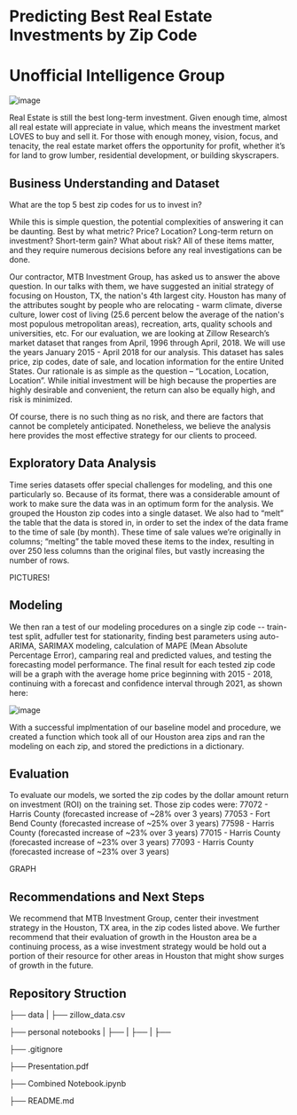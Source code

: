 # Predicting Best Real Estate Investments by Zip Code

# Unofficial Intelligence Group
![image](https://user-images.githubusercontent.com/89176309/154104964-b6febece-a44a-4d08-b2e6-5cc5b53be5ca.png)

Real Estate is still the best long-term investment.  Given enough time, almost all real estate will appreciate in value, which means the investment market LOVES to buy and sell it.  For those with enough money, vision, focus, and tenacity, the real estate market offers the opportunity for profit, whether it’s for land to grow lumber, residential development, or building skyscrapers.  

## Business Understanding and Dataset

What are the top 5 best zip codes for us to invest in?

While this is simple question, the potential complexities of answering it can be daunting.  Best by what metric?  Price?  Location?  Long-term return on investment?  Short-term gain?  What about risk?  All of these items matter, and they require numerous decisions before any real investigations can be done.  

Our contractor, MTB Investment Group, has asked us to answer the above question.  In our talks with them, we have suggested an initial strategy of focusing on Houston, TX, the nation's 4th largest city.  Houston has many of the attributes sought by people who are relocating - warm climate, diverse culture, lower cost of living (25.6 percent below the average of the nation's most populous metropolitan areas), recreation, arts, quality schools and universities, etc. For our evaluation, we are looking at Zillow Research’s market dataset that ranges from April, 1996 through April, 2018.  We will use the years January 2015 - April 2018 for our analysis.  This dataset has sales price, zip codes, date of sale, and location information for the entire United States.  Our rationale is as simple as the question – “Location, Location, Location”.  While initial investment will be high because the properties are highly desirable and convenient, the return can also be equally high, and risk is minimized.  

Of course, there is no such thing as no risk, and there are factors that cannot be completely anticipated.  Nonetheless, we believe the analysis here provides the most effective strategy for our clients to proceed.

## Exploratory Data Analysis

Time series datasets offer special challenges for modeling, and this one particularly so.  Because of its format, there was a considerable amount of work to make sure the data was in an optimum form for the analysis.  We grouped the Houston zip codes into a single dataset.  We also had to “melt” the table that the data is stored in, in order to set the index of the data frame to the time of sale (by month).  These time of sale values we’re originally in columns; “melting” the table moved these items to the index, resulting in over 250 less columns than the original files, but vastly increasing the number of rows.  

PICTURES!

## Modeling

We then ran a test of our modeling procedures on a single zip code -- train-test split, adfuller test for stationarity, finding best parameters using auto-ARIMA, SARIMAX modeling, calculation of MAPE (Mean Absolute Percentage Error), camparing real and predicted values, and testing the forecasting model performance.  The final result for each tested zip code will be a graph with the average home price beginning with 2015 - 2018, continuing with a forecast and confidence interval through 2021, as shown here:

![image](https://user-images.githubusercontent.com/89176309/154710457-b9051a91-7157-40e7-8055-a5f7079024e8.png)

With a successful implmentation of our baseline model and procedure, we created a function which took all of our Houston area zips and ran the modeling on each zip, and stored the predictions in a dictionary.

## Evaluation

To evaluate our models, we sorted the zip codes by the dollar amount return on investment (ROI) on the training set.  Those zip codes were:
77072 - Harris County (forecasted increase of ~28% over 3 years)
77053 - Fort Bend County (forecasted increase of ~25% over 3 years)
77598 - Harris County (forecasted increase of ~23% over 3 years)
77015 - Harris County (forecasted increase of ~23% over 3 years)
77093 - Harris County (forecasted increase of ~23% over 3 years)

GRAPH

## Recommendations and Next Steps

We recommend that MTB Investment Group, center their investment strategy in the Houston, TX area, in the zip codes listed above.  We further recommend that their evaluation of growth in the Houston area be a continuing process, as a wise investment strategy would be hold out a portion of their resource for other areas in Houston that might show surges of growth in the future.

## Repository Struction

├── data
|   ├── zillow_data.csv

├── personal notebooks
|   ├── 
|   ├── 
|   ├── 

├── .gitignore

├── Presentation.pdf

├── Combined Notebook.ipynb

├── README.md

